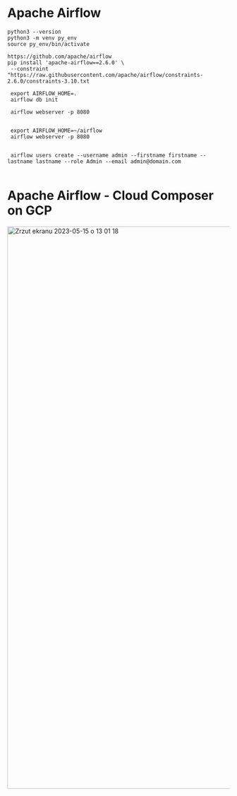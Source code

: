 # Apache Airflow


```
python3 --version
python3 -m venv py_env
source py_env/bin/activate

https://github.com/apache/airflow 
pip install 'apache-airflow==2.6.0' \
 --constraint "https://raw.githubusercontent.com/apache/airflow/constraints-2.6.0/constraints-3.10.txt
 
 export AIRFLOW_HOME=.
 airflow db init
 
 airflow webserver -p 8080
 
 
 export AIRFLOW_HOME=~/airflow
 airflow webserver -p 8080
 
 
 airflow users create --username admin --firstname firstname --lastname lastname --role Admin --email admin@domain.com
 

```
 


# Apache Airflow - Cloud Composer on GCP

<img width="1275" alt="Zrzut ekranu 2023-05-15 o 13 01 18" src="https://github.com/eda6767/airflow/assets/102791467/a4aea114-af3a-4dbe-80c4-661ca03ba420">


